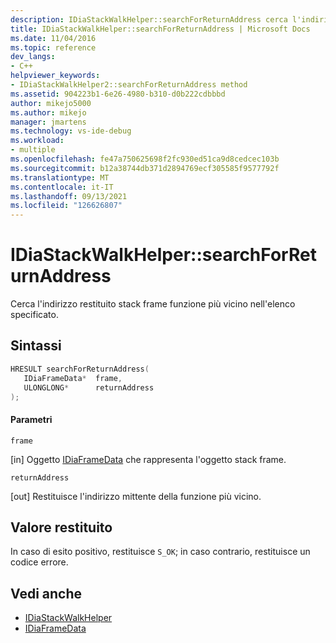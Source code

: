 ```yaml
---
description: IDiaStackWalkHelper::searchForReturnAddress cerca l'indirizzo mittente della funzione stack frame specificato.
title: IDiaStackWalkHelper::searchForReturnAddress | Microsoft Docs
ms.date: 11/04/2016
ms.topic: reference
dev_langs:
- C++
helpviewer_keywords:
- IDiaStackWalkHelper2::searchForReturnAddress method
ms.assetid: 904223b1-6e26-4980-b310-d0b222cdbbbd
author: mikejo5000
ms.author: mikejo
manager: jmartens
ms.technology: vs-ide-debug
ms.workload:
- multiple
ms.openlocfilehash: fe47a750625698f2fc930ed51ca9d8cedcec103b
ms.sourcegitcommit: b12a38744db371d2894769ecf305585f9577792f
ms.translationtype: MT
ms.contentlocale: it-IT
ms.lasthandoff: 09/13/2021
ms.locfileid: "126626807"
---
```

# <a name="idiastackwalkhelpersearchforreturnaddress"></a>IDiaStackWalkHelper::searchForReturnAddress
Cerca l'indirizzo restituito stack frame funzione più vicino nell'elenco specificato.

## <a name="syntax"></a>Sintassi

```C++
HRESULT searchForReturnAddress( 
   IDiaFrameData*  frame,
   ULONGLONG*      returnAddress
);
```

#### <a name="parameters"></a>Parametri
 `frame`

[in] Oggetto [IDiaFrameData](../../debugger/debug-interface-access/idiaframedata.md) che rappresenta l'oggetto stack frame.

 `returnAddress`

[out] Restituisce l'indirizzo mittente della funzione più vicino.

## <a name="return-value"></a>Valore restituito
 In caso di esito positivo, restituisce `S_OK`; in caso contrario, restituisce un codice errore.

## <a name="see-also"></a>Vedi anche
- [IDiaStackWalkHelper](../../debugger/debug-interface-access/idiastackwalkhelper.md)
- [IDiaFrameData](../../debugger/debug-interface-access/idiaframedata.md)
